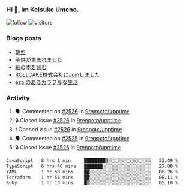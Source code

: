 ### Hi 👋, Im Keisuke Umeno.

<!--
**9renpoto/9renpoto** is a ✨ _special_ ✨ repository because its `README.md` (this file) appears on your GitHub profile.

Here are some ideas to get you started:

- 🔭 I’m currently working on ...
- 🌱 I’m currently learning ...
- 👯 I’m looking to collaborate on ...
- 🤔 I’m looking for help with ...
- 💬 Ask me about ...
- 📫 How to reach me: ...
- 😄 Pronouns: ...
- ⚡ Fun fact: ...
-->

![follow](https://img.shields.io/github/followers/9renpoto?label=Follow&style=social)
![visitors](https://komarev.com/ghpvc/?username=9renpoto&label=Profile%20views&color=0e75b6&style=flat)

### Blogs posts

<!-- BLOG-POST-LIST:START -->
- [朝型](https://9renpoto.win/entry/2024/05/29/im-an-early)
- [子供が生まれました](https://9renpoto.win/entry/2024/04/18/hello-world)
- [紙の本を読む](https://9renpoto.win/entry/2024/02/25/reading-papar-book)
- [ROLLCAKE株式会社にJoinしました](https://9renpoto.win/entry/2024/02/11/join)
- [eza のあるカラフルな生活](https://9renpoto.win/entry/2024/02/01/eza)
<!-- BLOG-POST-LIST:END -->

### Activity

<!--START_SECTION:activity-->
1. 🗣 Commented on [#2526](https://github.com/9renpoto/upptime/issues/2526#issuecomment-2216629399) in [9renpoto/upptime](https://github.com/9renpoto/upptime)
2. 🔒 Closed issue [#2526](https://github.com/9renpoto/upptime/issues/2526) in [9renpoto/upptime](https://github.com/9renpoto/upptime)
3. ❗ Opened issue [#2526](https://github.com/9renpoto/upptime/issues/2526) in [9renpoto/upptime](https://github.com/9renpoto/upptime)
4. 🗣 Commented on [#2525](https://github.com/9renpoto/upptime/issues/2525#issuecomment-2216332464) in [9renpoto/upptime](https://github.com/9renpoto/upptime)
5. 🔒 Closed issue [#2525](https://github.com/9renpoto/upptime/issues/2525) in [9renpoto/upptime](https://github.com/9renpoto/upptime)
<!--END_SECTION:activity-->

<!--START_SECTION:waka-->

```txt
JavaScript   8 hrs 1 min     ████████▒░░░░░░░░░░░░░░░░   33.49 %
TypeScript   6 hrs 40 mins   ███████░░░░░░░░░░░░░░░░░░   27.88 %
YAML         1 hr 58 mins    ██░░░░░░░░░░░░░░░░░░░░░░░   08.26 %
Terraform    1 hr 56 mins    ██░░░░░░░░░░░░░░░░░░░░░░░   08.11 %
Ruby         1 hr 13 mins    █▒░░░░░░░░░░░░░░░░░░░░░░░   05.10 %
```

<!--END_SECTION:waka-->
